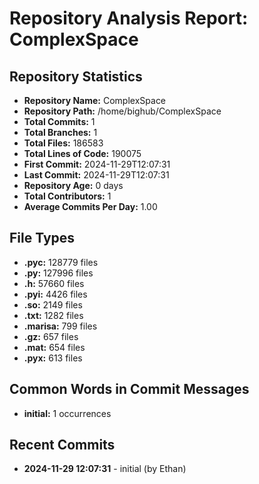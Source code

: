 # Repository Analysis Report: ComplexSpace

## Repository Statistics

- **Repository Name:** ComplexSpace
- **Repository Path:** /home/bighub/ComplexSpace
- **Total Commits:** 1
- **Total Branches:** 1
- **Total Files:** 186583
- **Total Lines of Code:** 190075
- **First Commit:** 2024-11-29T12:07:31
- **Last Commit:** 2024-11-29T12:07:31
- **Repository Age:** 0 days
- **Total Contributors:** 1
- **Average Commits Per Day:** 1.00

## File Types

- **.pyc:** 128779 files
- **.py:** 127996 files
- **.h:** 57660 files
- **.pyi:** 4426 files
- **.so:** 2149 files
- **.txt:** 1282 files
- **.marisa:** 799 files
- **.gz:** 657 files
- **.mat:** 654 files
- **.pyx:** 613 files

## Common Words in Commit Messages

- **initial:** 1 occurrences

## Recent Commits

- **2024-11-29 12:07:31** - initial (by Ethan)
